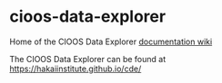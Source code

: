 # cioos-data-explorer
Home of the CIOOS Data Explorer [documentation wiki](https://github.com/HakaiInstitute/cioos-data-explorer/wiki)

The CIOOS Data Explorer can be found at  https://hakaiinstitute.github.io/cde/
